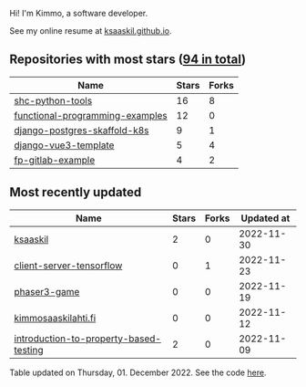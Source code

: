 Hi! I'm Kimmo, a software developer.

See my online resume at [ksaaskil.github.io](https://ksaaskil.github.io).

<!-- repositories starts -->

## Repositories with most stars ([94 in total](https://github.com/ksaaskil?tab=repositories))
| Name        | Stars           | Forks  |
| ------------- |-------------| -----|
|[shc-python-tools](https://github.com/ksaaskil/shc-python-tools)|16|8
|[functional-programming-examples](https://github.com/ksaaskil/functional-programming-examples)|12|0
|[django-postgres-skaffold-k8s](https://github.com/ksaaskil/django-postgres-skaffold-k8s)|9|1
|[django-vue3-template](https://github.com/ksaaskil/django-vue3-template)|5|4
|[fp-gitlab-example](https://github.com/ksaaskil/fp-gitlab-example)|4|2

<!-- repositories ends -->
<!-- recent_repositories starts -->

## Most recently updated
| Name        | Stars           | Forks  | Updated at
| ------------- |-------------| -----|-----|
|[ksaaskil](https://github.com/ksaaskil/ksaaskil)|2|0|2022-11-30
|[client-server-tensorflow](https://github.com/ksaaskil/client-server-tensorflow)|0|1|2022-11-23
|[phaser3-game](https://github.com/ksaaskil/phaser3-game)|0|0|2022-11-19
|[kimmosaaskilahti.fi](https://github.com/ksaaskil/kimmosaaskilahti.fi)|0|0|2022-11-12
|[introduction-to-property-based-testing](https://github.com/ksaaskil/introduction-to-property-based-testing)|2|0|2022-11-09

<!-- recent_repositories ends -->
<!-- updated_at starts -->
Table updated on Thursday, 01. December 2022. See the code [here](https://github.com/ksaaskil/ksaaskil).
<!-- updated_at ends -->
